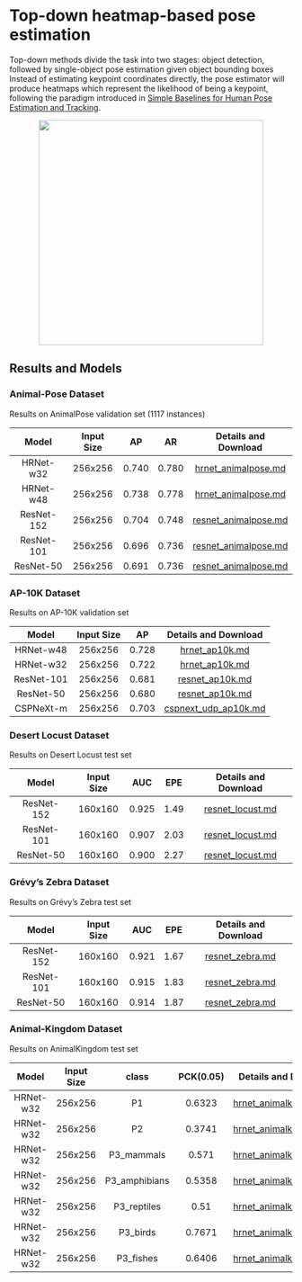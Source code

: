 # Top-down heatmap-based pose estimation

Top-down methods divide the task into two stages: object detection, followed by single-object pose estimation given object bounding boxes Instead of estimating keypoint coordinates directly, the pose estimator will produce heatmaps which represent the
likelihood of being a keypoint, following the paradigm introduced in [Simple Baselines for Human Pose Estimation and Tracking](http://openaccess.thecvf.com/content_ECCV_2018/html/Bin_Xiao_Simple_Baselines_for_ECCV_2018_paper.html).

<div align=center>
<img src="https://user-images.githubusercontent.com/15977946/146522977-5f355832-e9c1-442f-a34f-9d24fb0aefa8.png" height=400>
</div>

## Results and Models

### Animal-Pose Dataset

Results on AnimalPose validation set (1117 instances)

|   Model    | Input Size |  AP   |  AR   |                   Details and Download                    |
| :--------: | :--------: | :---: | :---: | :-------------------------------------------------------: |
| HRNet-w32  |  256x256   | 0.740 | 0.780 |  [hrnet_animalpose.md](animalpose/hrnet_animalpose.md)  |
| HRNet-w48  |  256x256   | 0.738 | 0.778 |  [hrnet_animalpose.md](animalpose/hrnet_animalpose.md)  |
| ResNet-152 |  256x256   | 0.704 | 0.748 | [resnet_animalpose.md](animalpose/resnet_animalpose.md) |
| ResNet-101 |  256x256   | 0.696 | 0.736 | [resnet_animalpose.md](animalpose/resnet_animalpose.md) |
| ResNet-50  |  256x256   | 0.691 | 0.736 | [resnet_animalpose.md](animalpose/resnet_animalpose.md) |

### AP-10K Dataset

Results on AP-10K validation set

|   Model    | Input Size |  AP   |                 Details and Download                 |
| :--------: | :--------: | :---: | :--------------------------------------------------: |
| HRNet-w48  |  256x256   | 0.728 |       [hrnet_ap10k.md](ap10k/hrnet_ap10k.md)       |
| HRNet-w32  |  256x256   | 0.722 |       [hrnet_ap10k.md](ap10k/hrnet_ap10k.md)       |
| ResNet-101 |  256x256   | 0.681 |      [resnet_ap10k.md](ap10k/resnet_ap10k.md)      |
| ResNet-50  |  256x256   | 0.680 |      [resnet_ap10k.md](ap10k/resnet_ap10k.md)      |
| CSPNeXt-m  |  256x256   | 0.703 | [cspnext_udp_ap10k.md](ap10k/cspnext_udp_ap10k.md) |

### Desert Locust Dataset

Results on Desert Locust test set

|   Model    | Input Size |  AUC  | EPE  |             Details and Download              |
| :--------: | :--------: | :---: | :--: | :-------------------------------------------: |
| ResNet-152 |  160x160   | 0.925 | 1.49 | [resnet_locust.md](locust/resnet_locust.md) |
| ResNet-101 |  160x160   | 0.907 | 2.03 | [resnet_locust.md](locust/resnet_locust.md) |
| ResNet-50  |  160x160   | 0.900 | 2.27 | [resnet_locust.md](locust/resnet_locust.md) |

### Grévy’s Zebra Dataset

Results on Grévy’s Zebra test set

|   Model    | Input Size |  AUC  | EPE  |            Details and Download            |
| :--------: | :--------: | :---: | :--: | :----------------------------------------: |
| ResNet-152 |  160x160   | 0.921 | 1.67 | [resnet_zebra.md](zebra/resnet_zebra.md) |
| ResNet-101 |  160x160   | 0.915 | 1.83 | [resnet_zebra.md](zebra/resnet_zebra.md) |
| ResNet-50  |  160x160   | 0.914 | 1.87 | [resnet_zebra.md](zebra/resnet_zebra.md) |

### Animal-Kingdom Dataset

Results on AnimalKingdom test set

|   Model   | Input Size |     class     | PCK(0.05) |                 Details and Download                  |
| :-------: | :--------: | :-----------: | :-------: | :---------------------------------------------------: |
| HRNet-w32 |  256x256   |      P1       |  0.6323   | [hrnet_animalkingdom.md](ak/hrnet_animalkingdom.md) |
| HRNet-w32 |  256x256   |      P2       |  0.3741   | [hrnet_animalkingdom.md](ak/hrnet_animalkingdom.md) |
| HRNet-w32 |  256x256   |  P3_mammals   |   0.571   | [hrnet_animalkingdom.md](ak/hrnet_animalkingdom.md) |
| HRNet-w32 |  256x256   | P3_amphibians |  0.5358   | [hrnet_animalkingdom.md](ak/hrnet_animalkingdom.md) |
| HRNet-w32 |  256x256   |  P3_reptiles  |   0.51    | [hrnet_animalkingdom.md](ak/hrnet_animalkingdom.md) |
| HRNet-w32 |  256x256   |   P3_birds    |  0.7671   | [hrnet_animalkingdom.md](ak/hrnet_animalkingdom.md) |
| HRNet-w32 |  256x256   |   P3_fishes   |  0.6406   | [hrnet_animalkingdom.md](ak/hrnet_animalkingdom.md) |
